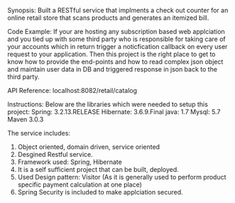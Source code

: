 Synopsis: Built a RESTful service that implments a check out counter for an online retail store that scans products and generates an itemized bill.

Code Example: If your are hosting any subscription based web applciation and you tied up with some third party who is responsible for taking care of your accounts which in return trigger a noticfication callback on every user request to your application. Then this project is the right place to get to know how to provide the end-points and how to read complex json object and maintain user data in DB and triggered response in json back to the third party.

API Reference: localhost:8082/retail/catalog

Instructions: Below are the libraries which were needed to setup this project: Spring: 3.2.13.RELEASE Hibernate: 3.6.9.Final java: 1.7 Mysql: 5.7 Maven 3.0.3

The service includes: 
1. Object oriented, domain driven, service oriented 
2. Desgined Restful service. 
3. Framework used: Spring, Hibernate 
4. It is a self sufficient project that can be built, deployed. 
5. Used Design pattern: Visitor (As it is generally used to perform product specific payment calculation at one place) 
6. Spring Security is included to make applciation secured.
